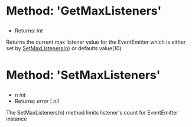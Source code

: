 ## **<h2>Method: 'GetMaxListeners'</h2>**

- Returns: _int_

<span >Returns the current max listener value for the EventEmitter which is either set by [SetMaxListeners(n](#h2method-setmaxlistenersh2)) or defaults value(10)</span>

## **<h2>Method: 'SetMaxListeners'</h2>**

- n _int_
- Returns: _error_ | _nil_

<span>The SetMaxListeners(n) method limits listener's count for EventEmitter instance</span>
